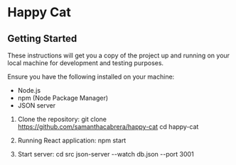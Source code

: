 # Happy Cat

## Getting Started

These instructions will get you a copy of the project up and running on your local machine for development and testing purposes.

Ensure you have the following installed on your machine:

- Node.js
- npm (Node Package Manager)
- JSON server

1. Clone the repository:
   git clone https://github.com/samanthacabrera/happy-cat
   cd happy-cat

2. Running React application:
   npm start

3. Start server:
   cd src
   json-server --watch db.json --port 3001
